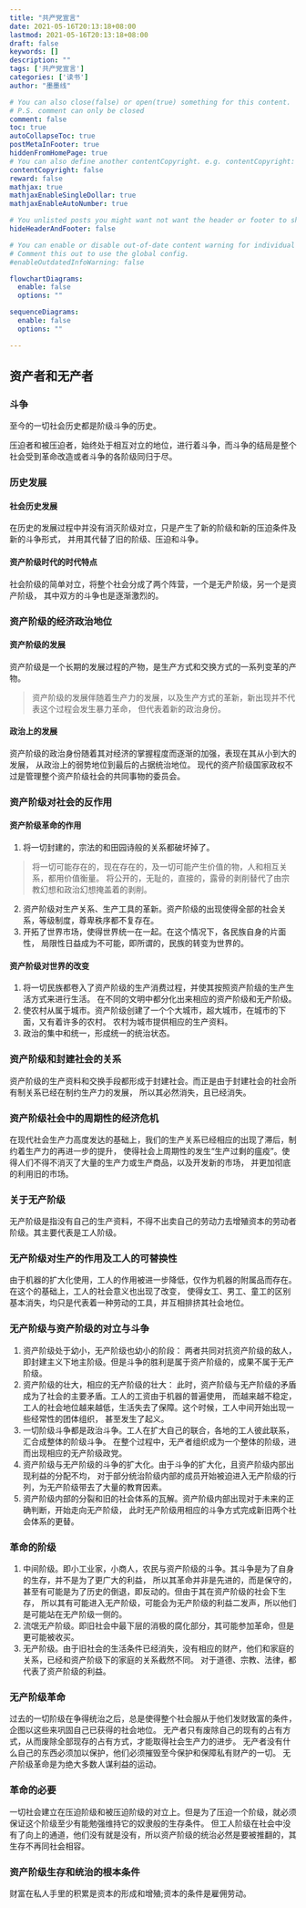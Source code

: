 ```yaml
---
title: "共产党宣言"
date: 2021-05-16T20:13:18+08:00
lastmod: 2021-05-16T20:13:18+08:00
draft: false
keywords: []
description: ""
tags: ['共产党宣言']
categories: ['读书']
author: "墨墨线"

# You can also close(false) or open(true) something for this content.
# P.S. comment can only be closed
comment: false
toc: true
autoCollapseToc: true
postMetaInFooter: true
hiddenFromHomePage: true
# You can also define another contentCopyright. e.g. contentCopyright: "This is another copyright."
contentCopyright: false
reward: false
mathjax: true
mathjaxEnableSingleDollar: true
mathjaxEnableAutoNumber: true

# You unlisted posts you might want not want the header or footer to show
hideHeaderAndFooter: false

# You can enable or disable out-of-date content warning for individual post.
# Comment this out to use the global config.
#enableOutdatedInfoWarning: false

flowchartDiagrams:
  enable: false
  options: ""

sequenceDiagrams: 
  enable: false
  options: ""

---
```

<!--more-->

## 资产者和无产者

### 斗争
至今的一切社会历史都是阶级斗争的历史。

压迫者和被压迫者，始终处于相互对立的地位，进行着斗争，而斗争的结局是整个社会受到革命改造或者斗争的各阶级同归于尽。

### 历史发展

#### 社会历史发展
在历史的发展过程中并没有消灭阶级对立，只是产生了新的阶级和新的压迫条件及新的斗争形式，
并用其代替了旧的阶级、压迫和斗争。

#### 资产阶级时代的时代特点
社会阶级的简单对立，将整个社会分成了两个阵营，一个是无产阶级，另一个是资产阶级，
其中双方的斗争也是逐渐激烈的。

### 资产阶级的经济政治地位

#### 资产阶级的发展
资产阶级是一个长期的发展过程的产物，是生产方式和交换方式的一系列变革的产物。
>资产阶级的发展伴随着生产力的发展，以及生产方式的革新，新出现并不代表这个过程会发生暴力革命，
>但代表着新的政治身份。

#### 政治上的发展
资产阶级的政治身份随着其对经济的掌握程度而逐渐的加强，表现在其从小到大的发展，
从政治上的弱势地位到最后的占据统治地位。
现代的资产阶级国家政权不过是管理整个资产阶级社会的共同事物的委员会。

### 资产阶级对社会的反作用

#### 资产阶级革命的作用
1. 将一切封建的，宗法的和田园诗般的关系都破坏掉了。
>将一切可能存在的，现在存在的，及一切可能产生价值的物，人和相互关系，都用价值衡量。
将公开的，无耻的，直接的，露骨的剥削替代了由宗教幻想和政治幻想掩盖着的剥削。
2. 资产阶级对生产关系、生产工具的革新。资产阶级的出现使得全部的社会关系，等级制度，尊卑秩序都不复存在。
3. 开拓了世界市场，使得世界统一在一起。在这个情况下，各民族自身的片面性，
局限性日益成为不可能，即所谓的，民族的转变为世界的。

#### 资产阶级对世界的改变
1. 将一切民族都卷入了资产阶级的生产消费过程，并使其按照资产阶级的生产生活方式来进行生活。
在不同的文明中都分化出来相应的资产阶级和无产阶级。
2. 使农村从属于城市。资产阶级创建了一个个大城市，超大城市，在城市的下面，又有着许多的农村。
农村为城市提供相应的生产资料。
3. 政治的集中和统一，形成统一的统治状态。

### 资产阶级和封建社会的关系
资产阶级的生产资料和交换手段都形成于封建社会。而正是由于封建社会的社会所有制关系已经在制约生产力的发展，
所以其必然消失，且已经消失。

### 资产阶级社会中的周期性的经济危机
在现代社会生产力高度发达的基础上，我们的生产关系已经相应的出现了滞后，制约着生产力的再进一步的提升，
使得社会上周期性的发生“生产过剩的瘟疫”。使得人们不得不消灭了大量的生产力或生产商品，以及开发新的市场，
并更加彻底的利用旧的市场。

### 关于无产阶级
无产阶级是指没有自己的生产资料，不得不出卖自己的劳动力去增殖资本的劳动者阶级。其主要代表是工人阶级。

### 无产阶级对生产的作用及工人的可替换性
由于机器的扩大化使用，工人的作用被进一步降低，仅作为机器的附属品而存在。在这个的基础上，工人的社会意义也出现了改变，
使得女工、男工、童工的区别基本消失，均只是代表着一种劳动的工具，并互相排挤其社会地位。

### 无产阶级与资产阶级的对立与斗争
1. 资产阶级处于幼小，无产阶级也幼小的阶段：
两者共同对抗资产阶级的敌人，即封建主义下地主阶级。但是斗争的胜利是属于资产阶级的，成果不属于无产阶级。
2. 资产阶级的壮大，相应的无产阶级的壮大：
此时，资产阶级与无产阶级的矛盾成为了社会的主要矛盾。工人的工资由于机器的普遍使用，
而越来越不稳定，工人的社会地位越来越低，生活失去了保障。这个时候，工人中间开始出现一些经常性的团体组织，
甚至发生了起义。
3. 一切阶级斗争都是政治斗争。工人在扩大自己的联合，各地的工人彼此联系，汇合成整体的阶级斗争。
在整个过程中，无产者组织成为一个整体的阶级，进而出现相应的无产阶级政党。
4. 资产阶级与无产阶级的斗争的扩大化。由于斗争的扩大化，且资产阶级内部出现利益的分配不均，
对于部分统治阶级内部的成员开始被迫进入无产阶级的行列，为无产阶级带去了大量的教育因素。
5. 资产阶级内部的分裂和旧的社会体系的瓦解。资产阶级内部出现对于未来的正确判断，开始走向无产阶级，
此时无产阶级用相应的斗争方式完成新旧两个社会体系的更替。

### 革命的阶级
1. 中间阶级。即小工业家，小商人，农民与资产阶级的斗争。其斗争是为了自身的生存，并不是为了更广大的利益，
所以其革命并非是先进的，而是保守的，甚至有可能是为了历史的倒退，即反动的。但由于其在资产阶级的社会下生存，
所以其有可能进入无产阶级，可能会为无产阶级的利益二发声，所以他们是可能站在无产阶级一侧的。
2. 流氓无产阶级。即旧社会中最下层的消极的腐化部分，其可能参加革命，但是更可能被收买。
3. 无产阶级。由于旧社会的生活条件已经消失，没有相应的财产，他们和家庭的关系，已经和资产阶级下的家庭的关系截然不同。
对于道德、宗教、法律，都代表了资产阶级的利益。

### 无产阶级革命
过去的一切阶级在争得统治之后，总是使得整个社会服从于他们发财致富的条件，企图以这些来巩固自己已获得的社会地位。
无产者只有废除自己的现有的占有方式，从而废除全部现存的占有方式，才能取得社会生产力的进步。
无产者没有什么自己的东西必须加以保护，他们必须摧毁至今保护和保障私有财产的一切。
无产阶级革命是为绝大多数人谋利益的运动。

### 革命的必要
一切社会建立在压迫阶级和被压迫阶级的对立上。但是为了压迫一个阶级，就必须保证这个阶级至少有能勉强维持它的奴隶般的生存条件。
但工人阶级在社会中没有了向上的通道，他们没有就是没有，所以资产阶级的统治必然是要被推翻的，其生存不再同社会相容。

### 资产阶级生存和统治的根本条件
财富在私人手里的积累是资本的形成和增殖;资本的条件是雇佣劳动。
